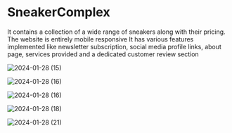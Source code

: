 # SneakerComplex
It contains a collection of a wide range of sneakers along with their pricing.
The website is entirely mobile responsive
It has various features implemented like newsletter subscription, social media profile links, about page, services provided and a dedicated customer review section

![2024-01-28 (15)](https://github.com/Nexuscrafter/Sneaker-Complex/assets/144047787/47533e33-ceac-44fc-a48d-eacf6c0fd6c5)

![2024-01-28 (16)](https://github.com/Nexuscrafter/Sneaker-Complex/assets/144047787/a8ea47be-a9f8-4aaf-b5a7-0a64af25f564)

![2024-01-28 (16)](https://github.com/Nexuscrafter/Sneaker-Complex/assets/144047787/364456ff-922f-4ce4-8456-bdebc8df645f)

![2024-01-28 (18)](https://github.com/Nexuscrafter/Sneaker-Complex/assets/144047787/f34e7fa0-98cb-4369-9cca-82f72960aa40)

![2024-01-28 (21)](https://github.com/Nexuscrafter/Sneaker-Complex/assets/144047787/034615fc-ff04-44a7-9f49-81f11cbaf8cb)


